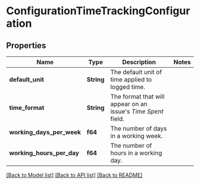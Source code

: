 # ConfigurationTimeTrackingConfiguration

## Properties

Name | Type | Description | Notes
------------ | ------------- | ------------- | -------------
**default_unit** | **String** | The default unit of time applied to logged time. | 
**time_format** | **String** | The format that will appear on an issue's *Time Spent* field. | 
**working_days_per_week** | **f64** | The number of days in a working week. | 
**working_hours_per_day** | **f64** | The number of hours in a working day. | 

[[Back to Model list]](../README.md#documentation-for-models) [[Back to API list]](../README.md#documentation-for-api-endpoints) [[Back to README]](../README.md)


